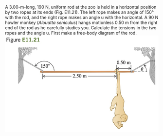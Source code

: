 A 3.00-m-long, 190 N, uniform rod at the zoo is held in
a horizontal position by two ropes at its ends (Fig. E11.21). The left
rope makes an angle of 150° with the rod, and the right rope makes an
angle u with the horizontal. A 90 N howler monkey (*Alouatta seniculus*)
hangs motionless 0.50 m from the right end of the rod as he carefully
studies you. Calculate the tensions in the two ropes and the angle u.
First make a free-body diagram of the rod.
![](e11.21.jpg)